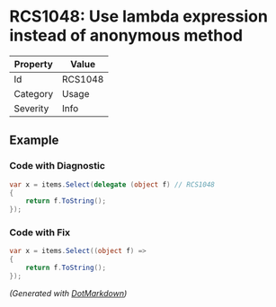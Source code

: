 # RCS1048: Use lambda expression instead of anonymous method

| Property | Value   |
| -------- | ------- |
| Id       | RCS1048 |
| Category | Usage   |
| Severity | Info    |

## Example

### Code with Diagnostic

```csharp
var x = items.Select(delegate (object f) // RCS1048
{
    return f.ToString();
});
```

### Code with Fix

```csharp
var x = items.Select((object f) =>
{
    return f.ToString();
});
```


*\(Generated with [DotMarkdown](http://github.com/JosefPihrt/DotMarkdown)\)*